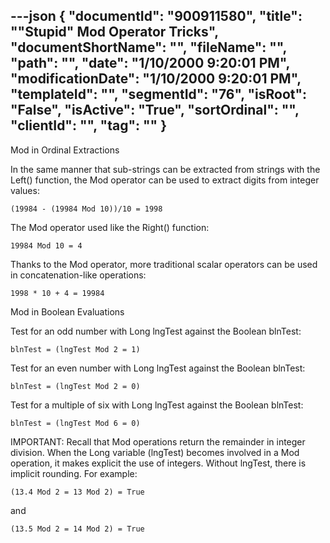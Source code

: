 ---json
{
  "documentId": "900911580",
  "title": "&quot;Stupid&quot; Mod Operator Tricks",
  "documentShortName": "",
  "fileName": "",
  "path": "",
  "date": "1/10/2000 9:20:01 PM",
  "modificationDate": "1/10/2000 9:20:01 PM",
  "templateId": "",
  "segmentId": "76",
  "isRoot": "False",
  "isActive": "True",
  "sortOrdinal": "",
  "clientId": "",
  "tag": ""
}
---

Mod in Ordinal Extractions

In the same manner that sub-strings can be extracted from strings with the Left() function, the Mod operator can be used to extract digits from integer values:

    (19984 - (19984 Mod 10))/10 = 1998

The Mod operator used like the Right() function:

    19984 Mod 10 = 4

Thanks to the Mod operator, more traditional scalar operators can be used in concatenation-like operations:

    1998 * 10 + 4 = 19984


Mod in Boolean Evaluations

Test for an odd number with Long lngTest against the Boolean blnTest:

    blnTest = (lngTest Mod 2 = 1)

Test for an even number with Long lngTest against the Boolean blnTest:

    blnTest = (lngTest Mod 2 = 0)

Test for a multiple of six with Long lngTest against the Boolean blnTest:

    blnTest = (lngTest Mod 6 = 0)

IMPORTANT: Recall that Mod operations return the remainder in integer division. When the Long variable (lngTest) becomes involved in a Mod operation, it makes explicit the use of integers. Without lngTest, there is implicit rounding. For example:

    (13.4 Mod 2 = 13 Mod 2) = True

and

    (13.5 Mod 2 = 14 Mod 2) = True
